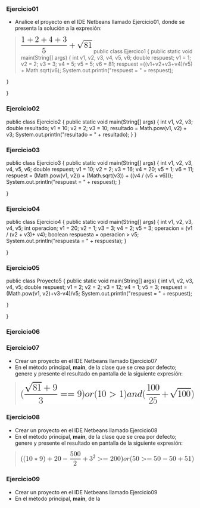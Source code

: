

### Ejercicio01
- Analice el proyecto en el IDE Netbeans llamado Ejercicio01, donde se presenta la solución a la expresión:
> ![](https://raw.githubusercontent.com/IntroProgramacion-P-Oct21-Feb22/taller3/main/imagenes/ejercicio1.png)
public class Ejercico1 {
    public static void main(String[] args) {
        int v1, v2, v3, v4, v5, v6;
        double respuest;
        v1 = 1;
        v2 = 2;
        v3 = 3;
        v4 = 5;
        v5 = 5;
        v6 = 81;
        respuest =((v1+v2+v3+v4)/v5) + Math.sqrt(v6);
        System.out.println("respuest = " + respuest);
                
    }
    
}

### Ejercicio02
public class Ejercicio2 {
    public static void main(String[] args) {
        int v1, v2, v3;
        double resultado;
        v1 = 10;
        v2 = 2;
        v3 = 10;
        resultado = Math.pow(v1, v2) + v3;
        System.out.println("resultado = " + resultado);
    }
}

### Ejercicio03
public class Ejercicio3 {
    public static void main(String[] args) {
        int v1, v2, v3, v4, v5, v6; 
        double respuest;
        v1 = 10;
        v2 = 2;
        v3 = 16;
        v4 = 20;
        v5 = 1;
        v6 = 11;
        respuest = (Math.pow(v1, v2)) + (Math.sqrt(v3)) + ((v4 / (v5 + v6)));
        System.out.println("respuest = " + respuest);
    }
    
}

### Ejercicio04
public class Ejercicio4 {
    public static void main(String[] args) {
        int v1, v2, v3, v4, v5; 
        int operacion;
        v1 = 20;
        v2 = 1;
        v3 = 3;
        v4 = 2;
        v5 = 3;
        operacion = (v1 / (v2 + v3)+ v4);
        boolean respuesta = operacion > v5; 
        System.out.println("respuesta = " + respuesta);
    }
         
    
    
}

### Ejercicio05
public class Proyecto5 {
    public static void main(String[] args) {
        int v1, v2, v3, v4, v5;
        double respuest;
        v1 = 2;
        v2 = 2;
        v3 = 12;
        v4 = 1;
        v5 = 3;
        respuest = (Math.pow(v1, v2)+v3-v4)/v5;
        System.out.println("respuest = " + respuest);
       
    }
    
}

### Ejercicio06




### Ejercicio07
- Crear un proyecto en el IDE Netbeans llamado Ejercicio07
- En el método principal, **main**,  de la clase que se crea por defecto; genere y presente el resultado en pantalla de la siguiente expresión:
> ![](https://raw.githubusercontent.com/IntroProgramacion-P-Oct21-Feb22/taller3/main/imagenes/ejercicio7.png)


### Ejercicio08
- Crear un proyecto en el IDE Netbeans llamado Ejercicio08
- En el método principal, **main**,  de la clase que se crea por defecto; genere y presente el resultado en pantalla de la siguiente expresión:
> ![](https://raw.githubusercontent.com/IntroProgramacion-P-Oct21-Feb22/taller3/main/imagenes/ejercicio8.png)


### Ejercicio09
- Crear un proyecto en el IDE Netbeans llamado Ejercicio09
- En el método principal, **main**,  de la 

